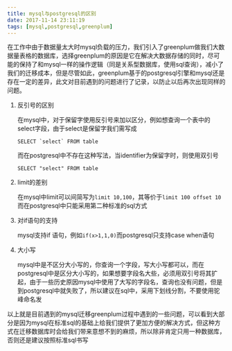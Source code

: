```yaml
---
title: mysql与postgresql的区别
date: 2017-11-14 23:11:19
tags: [mysql,postgresql,greenplum]
---
```


在工作中由于数据量太大时mysql负载的压力，我们引入了greenplum做我们大数据量表格的数据库，选择greenplum的原因是它在解决大数据存储的同时，尽可能的保持了和mysql一样的操作逻辑（同是关系型数据库，使用sql查询），减小了我们的迁移成本，但是尽管如此，greenplum基于的postgresql引擎和mysql还是存在一定的差异，此文对目前遇到的问题进行了记录，以防止以后再次出现同样的问题。

1. 反引号的区别

   在mysql中，对于保留字使用反引号来加以区分，例如想查询一个表中的select字段，由于select是保留字我们需写成

   ``SELECT `select` FROM table ``

   而在postgresql中不存在这种写法，当identifier为保留字时，则使用双引号

   `SELECT "select" FROM table`

2. limit的差别

   在mysql中limit可以间简写为`limit 10,100`，其等价于`limit 100 offset 10`而在postgresql中只能采用第二种标准的sql方式

3. 对if语句的支持

   mysql支持if 语句，例如`if(x>1,1,0)`而postgresql只支持case when语句

4. 大小写

   mysql中是不区分大小写的，你查询一个字段，写大小写都可以，而在postgresql中是区分大小写的，如果想要字段名大些，必须用双引号将其扩起，由于一些历史原因mysql中使用了大写的字段名，查询也没有问题，但是到postgresql中就失败了，所以建议在sql中，采用下划线分割，不要使用驼峰命名发

以上就是目前遇到的mysql迁移greenplum过程中遇到的一些问题，可以看到大部分是因为mysql在标准sql的基础上给我们提供了更加方便的解决方式，但这种方式在迁移数据库时会给我们带来意想不到的麻烦，所以除非肯定只用一种数据库，否则还是建议按照标准sql书写